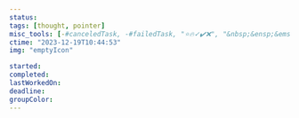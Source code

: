 ```yaml
---
status: 
tags: [thought, pointer]
misc_tools: [-#canceledTask, -#failedTask, "⭐🔥✓✔️❌", "&nbsp;&ensp;&emsp;"]
ctime: "2023-12-19T10:44:53"
img: "emptyIcon"

started: 
completed: 
lastWorkedOn: 
deadline: 
groupColor: 
---
```


